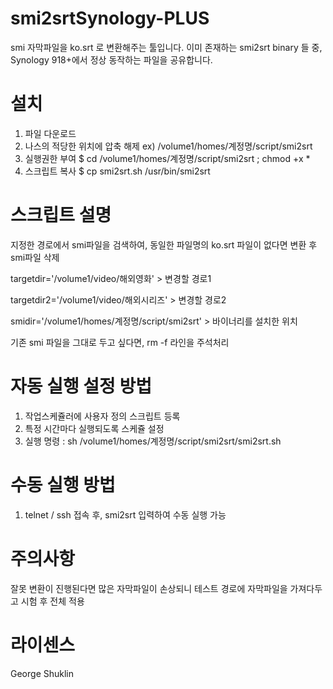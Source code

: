 # smi2srtSynology-PLUS

smi 자막파일을 ko.srt 로 변환해주는 툴입니다.
이미 존재하는 smi2srt binary 들 중, Synology 918+에서 정상 동작하는 파일을 공유합니다.

# 설치

1. 파일 다운로드
2. 나스의 적당한 위치에 압축 해제
    ex) /volume1/homes/계정명/script/smi2srt
3. 실행권한 부여
    $ cd /volume1/homes/계정명/script/smi2srt ; chmod +x *
4. 스크립트 복사
    $ cp smi2srt.sh /usr/bin/smi2srt




# 스크립트 설명

지정한 경로에서 smi파일을 검색하여, 동일한 파일명의 ko.srt 파일이 없다면 변환 후 smi파일 삭제

targetdir='/volume1/video/해외영화'   > 변경할 경로1

targetdir2='/volume1/video/해외시리즈'  >  변경할 경로2

smidir='/volume1/homes/계정명/script/smi2srt'   >  바이너리를 설치한 위치

기존 smi 파일을 그대로 두고 싶다면, rm -f 라인을 주석처리




# 자동 실행 설정 방법

1. 작업스케쥴러에 사용자 정의 스크립트 등록
2. 특정 시간마다 실행되도록 스케쥴 설정
3. 실행 명령 : sh /volume1/homes/계정명/script/smi2srt/smi2srt.sh




# 수동 실행 방법

1. telnet / ssh 접속 후, smi2srt 입력하여 수동 실행 가능




# 주의사항

잘못 변환이 진행된다면 많은 자막파일이 손상되니 테스트 경로에 자막파일을 가져다두고 시험 후 전체 적용


# 라이센스
George Shuklin
